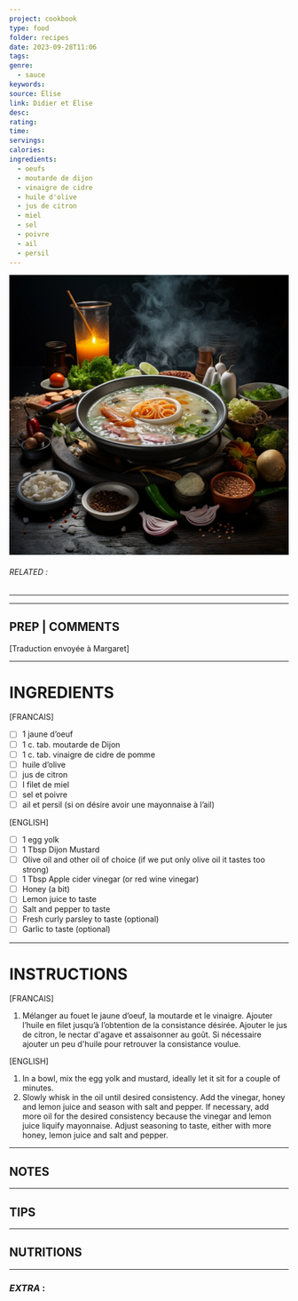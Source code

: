 ```yaml
---
project: cookbook
type: food
folder: recipes
date: 2023-09-28T11:06
tags: 
genre:
  - sauce
keywords: 
source: Élise
link: Didier et Élise
desc: 
rating: 
time: 
servings: 
calories: 
ingredients:
  - oeufs
  - moutarde de dijon
  - vinaigre de cidre
  - huile d'olive
  - jus de citron
  - miel
  - sel
  - poivre
  - ail
  - persil
---
```


![IMAGE](_default.png)

###### *RELATED* : 
---


---
## PREP | COMMENTS

[Traduction envoyée à Margaret]

---
# INGREDIENTS

[FRANCAIS]

- [ ] 1 jaune d’oeuf
- [ ] 1 c. tab. moutarde de Dijon
- [ ] 1 c. tab. vinaigre de cidre de pomme 
- [ ] huile d’olive  
- [ ] jus de citron
- [ ] I filet de miel
- [ ] sel et poivre
- [ ] ail et persil (si on désire avoir une mayonnaise à l’ail)

[ENGLISH]

- [ ] 1 egg yolk
- [ ] 1 Tbsp Dijon Mustard
- [ ] Olive oil and other oil of choice (if we put only olive oil it tastes too strong)
- [ ] 1 Tbsp Apple cider vinegar (or red wine vinegar) 
- [ ] Honey (a bit)
- [ ] Lemon juice to taste
- [ ] Salt and pepper to taste
- [ ] Fresh curly parsley to taste (optional)
- [ ] Garlic to taste (optional)

---
# INSTRUCTIONS

[FRANCAIS]

1. Mélanger au fouet le jaune d’oeuf, la moutarde et le vinaigre. Ajouter l’huile en filet jusqu’à l’obtention de la consistance désirée. Ajouter le jus de citron, le nectar d'agave et assaisonner au goût. Si nécessaire ajouter un peu d'huile pour retrouver la consistance voulue.

[ENGLISH]

1. In a bowl, mix the egg yolk and mustard, ideally let it sit for a couple of minutes. 
2. Slowly whisk in the oil until desired consistency. Add the vinegar, honey and lemon juice and season with salt and pepper. If necessary, add more oil for the desired consistency because the vinegar and lemon juice liquify mayonnaise. Adjust seasoning to taste, either with more honey, lemon juice and salt and pepper.


---
## NOTES



---
## TIPS



---
## NUTRITIONS



---
### *EXTRA* :




